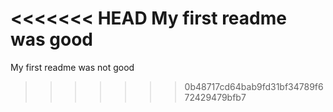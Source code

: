 <<<<<<< HEAD
My first readme was good
=======
My first readme was not good
>>>>>>> 0b48717cd64bab9fd31bf34789f672429479bfb7

